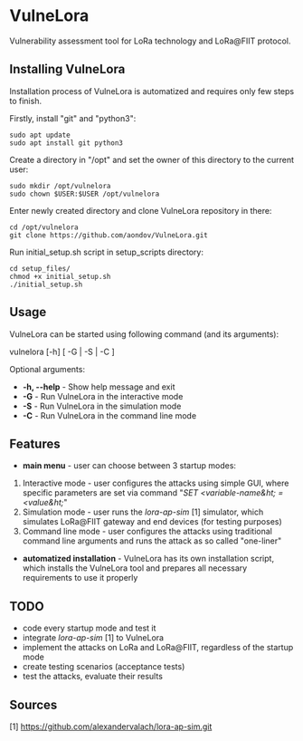 # VulneLora
Vulnerability assessment tool for LoRa technology and LoRa@FIIT protocol.

## Installing VulneLora

Installation process of VulneLora is automatized and requires only few steps to finish.

Firstly, install "git" and "python3":
```
sudo apt update
sudo apt install git python3
```

Create a directory in "/opt" and set the owner of this directory to the current user:
```
sudo mkdir /opt/vulnelora
sudo chown $USER:$USER /opt/vulnelora
```

Enter newly created directory and clone VulneLora repository in there:
```
cd /opt/vulnelora
git clone https://github.com/aondov/VulneLora.git
```

Run initial_setup.sh script in setup_scripts directory:
```
cd setup_files/
chmod +x initial_setup.sh
./initial_setup.sh
```

## Usage
VulneLora can be started using following command (and its arguments):

vulnelora [-h] [ -G | -S | -C ]

Optional arguments:
- **-h, --help** - Show help message and exit
- **-G** - Run VulneLora in the interactive mode
- **-S** - Run VulneLora in the simulation mode
- **-C** - Run VulneLora in the command line mode

## Features
- **main menu** - user can choose between 3 startup modes:
1. Interactive mode - user configures the attacks using simple GUI, where specific parameters are set via command "*SET &lt;variable-name&ht; = &lt;value&ht;*"
2. Simulation mode - user runs the *lora-ap-sim* [1] simulator, which simulates LoRa@FIIT gateway and end devices (for testing purposes)
3. Command line mode - user configures the attacks using traditional command line arguments and runs the attack as so called "one-liner"
- **automatized installation** - VulneLora has its own installation script, which installs the VulneLora tool and prepares all necessary requirements to use it properly

## TODO
- code every startup mode and test it
- integrate *lora-ap-sim* [1] to VulneLora
- implement the attacks on LoRa and LoRa@FIIT, regardless of the startup mode
- create testing scenarios (acceptance tests)
- test the attacks, evaluate their results

## Sources
[1] https://github.com/alexandervalach/lora-ap-sim.git
